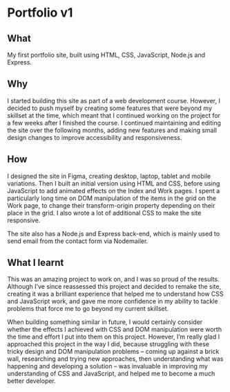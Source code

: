 # Portfolio v1 

## What 

My first portfolio site, built using HTML, CSS, JavaScript, Node.js and Express. 

## Why 

I started building this site as part of a web development course.  However, I decided to push myself by creating some features that were beyond my skillset at the time, which meant that I continued working on the project for a few weeks after I finished the course. I continued maintaining and editing the site over the following months, adding new features and making small design changes to improve accessibility and responsiveness.

## How 

I designed the site in Figma, creating desktop, laptop, tablet and mobile variations.  Then I built an initial version using HTML and CSS, before using JavaScript to add animated effects on the Index and Work pages.  I spent a particularly long time on DOM manipulation of the items in the grid on the Work page, to change their transform-origin property depending on their place in the grid.  I also wrote a lot of additional CSS to make the site responsive. 

The site also has a Node.js and Express back-end, which is mainly used to send email from the contact form via Nodemailer. 

## What I learnt 

This was an amazing project to work on, and I was so proud of the results.  Although I’ve since reassessed this project and decided to remake the site, creating it was a brilliant experience that helped me to understand how CSS and JavaScript work, and gave me more confidence in my ability to tackle problems that force me to go beyond my current skillset. 

When building something similar in future, I would certainly consider whether the effects I achieved with CSS and DOM manipulation were worth the time and effort I put into them on this project.  However, I’m really glad I approached this project in the way I did, because struggling with these tricky design and DOM manipulation problems – coming up against a brick wall, researching and trying new approaches, then understanding what was happening and developing a solution – was invaluable in improving my understanding of CSS and JavaScript, and helped me to become a much better developer. 
